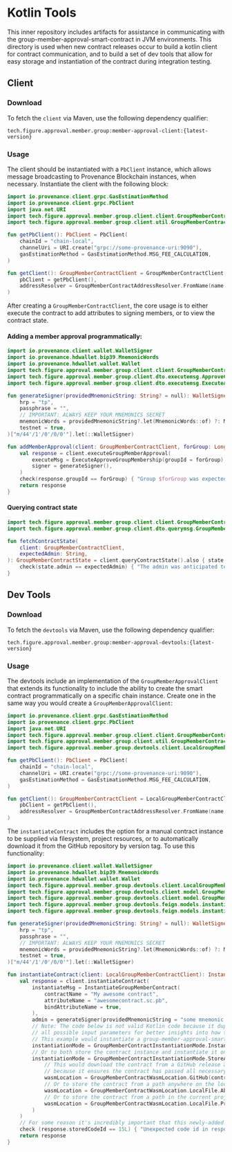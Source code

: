 # Kotlin Tools
This inner repository includes artifacts for assistance in communicating with the group-member-approval-smart-contract 
in JVM environments.  This directory is used when new contract releases occur to build a kotlin client for contract
communication, and to build a set of dev tools that allow for easy storage and instantiation of the contract during
integration testing.

## Client

### Download
To fetch the `client` via Maven, use the following dependency qualifier: 
```text
tech.figure.approval.member.group:member-approval-client:{latest-version}
```

### Usage
The client should be instantiated with a `PbClient` instance, which allows message broadcasting to Provenance Blockchain
instances, when necessary.  Instantiate the client with the following block:

```kotlin
import io.provenance.client.grpc.GasEstimationMethod
import io.provenance.client.grpc.PbClient
import java.net.URI
import tech.figure.approval.member.group.client.client.GroupMemberContractClient
import tech.figure.approval.member.group.client.util.GroupMemberContractAddressResolver

fun getPbClient(): PbClient = PbClient(
    chainId = "chain-local",
    channelUri = URI.create("grpc://some-provenance-uri:9090"),
    gasEstimationMethod = GasEstimationMethod.MSG_FEE_CALCULATION,
)

fun getClient(): GroupMemberContractClient = GroupMemberContractClient(
    pbClient = getPbClient(),
    addressResolver = GroupMemberContractAddressResolver.FromName(name = "mycontractname.sc.pb"),
)
```

After creating a `GroupMemberContractClient`, the core usage is to either execute the contract to add attributes to
signing members, or to view the contract state.

#### Adding a member approval programmatically:

```kotlin
import io.provenance.client.wallet.WalletSigner
import io.provenance.hdwallet.bip39.MnemonicWords
import io.provenance.hdwallet.wallet.Wallet
import tech.figure.approval.member.group.client.client.GroupMemberContractClient
import tech.figure.approval.member.group.client.dto.executemsg.ApproveGroupMembershipResponse
import tech.figure.approval.member.group.client.dto.executemsg.ExecuteApproveGroupMembership

fun generateSigner(providedMnemonicString: String? = null): WalletSigner = Wallet.fromMnemonic(
    hrp = "tp",
    passphrase = "",
    // IMPORTANT: ALWAYS KEEP YOUR MNEMONICS SECRET
    mnemonicWords = providedMnemonicString?.let(MnemonicWords::of) ?: MnemonicWords.generate(strength = 256),
    testnet = true,
)["m/44'/1'/0'/0/0'"].let(::WalletSigner)

fun addMemberApproval(client: GroupMemberContractClient, forGroup: Long): ApproveGroupMembershipResponse {
    val response = client.executeGroupMemberApproval(
        executeMsg = ExecuteApproveGroupMembership(groupId = forGroup),
        signer = generateSigner(),
    )
    check(response.groupId == forGroup) { "Group $forGroup was expected to be approved. Instead: ${response.groupId}" }
    return response
}
```

#### Querying contract state
```kotlin
import tech.figure.approval.member.group.client.client.GroupMemberContractClient
import tech.figure.approval.member.group.client.dto.querymsg.GroupMemberContractState

fun fetchContractState(
    client: GroupMemberContractClient,
    expectedAdmin: String,
): GroupMemberContractState = client.queryContractState().also { state ->
    check(state.admin == expectedAdmin) { "The admin was anticipated to be $expectedAdmin, but was actually ${state.admin}" }
}
```

## Dev Tools

### Download
To fetch the `devtools` via Maven, use the following dependency qualifier:
```text
tech.figure.approval.member.group:member-approval-devtools:{latest-version}
```

### Usage
The devtools include an implementation of the `GroupMemberApprovalClient` that extends its functionality to include
the ability to create the smart contract programmatically on a specific chain instance.  Create one in the same way you
would create a `GroupMemberApprovalClient`:

```kotlin
import io.provenance.client.grpc.GasEstimationMethod
import io.provenance.client.grpc.PbClient
import java.net.URI
import tech.figure.approval.member.group.client.client.GroupMemberContractClient
import tech.figure.approval.member.group.client.util.GroupMemberContractAddressResolver
import tech.figure.approval.member.group.devtools.client.LocalGroupMemberContractClient

fun getPbClient(): PbClient = PbClient(
    chainId = "chain-local",
    channelUri = URI.create("grpc://some-provenance-uri:9090"),
    gasEstimationMethod = GasEstimationMethod.MSG_FEE_CALCULATION,
)

fun getClient(): GroupMemberContractClient = LocalGroupMemberContractClient(
    pbClient = getPbClient(),
    addressResolver = GroupMemberContractAddressResolver.FromName(name = "mycontractname.sc.pb"),
)
```

The `instantiateContract` includes the option for a manual contract instance to be supplied via filesystem, project
resources, or to automatically download it from the GitHub repository by version tag.  To use this functionality:

```kotlin
import io.provenance.client.wallet.WalletSigner
import io.provenance.hdwallet.bip39.MnemonicWords
import io.provenance.hdwallet.wallet.Wallet
import tech.figure.approval.member.group.devtools.client.LocalGroupMemberContractClient
import tech.figure.approval.member.group.devtools.client.model.GroupMemberContractInstantiationMode
import tech.figure.approval.member.group.devtools.client.model.GroupMemberContractWasmLocation
import tech.figure.approval.member.group.devtools.feign.models.instantiatemsg.InstantiateGroupMemberContract
import tech.figure.approval.member.group.devtools.feign.models.instantiatemsg.InstantiateGroupMemberContractResponse

fun generateSigner(providedMnemonicString: String? = null): WalletSigner = Wallet.fromMnemonic(
    hrp = "tp",
    passphrase = "",
    // IMPORTANT: ALWAYS KEEP YOUR MNEMONICS SECRET
    mnemonicWords = providedMnemonicString?.let(MnemonicWords::of) ?: MnemonicWords.generate(strength = 256),
    testnet = true,
)["m/44'/1'/0'/0/0'"].let(::WalletSigner)

fun instantiateContract(client: LocalGroupMemberContractClient): InstantiateGroupMemberContractResponse {
    val response = client.instantiateContract(
        instantiateMsg = InstantiateGroupMemberContract(
            contractName = "My awesome contract",
            attributeName = "awesomecontract.sc.pb",
            bindAttributeName = true,
        ),
        admin = generateSigner(providedMnemonicString = "some mnemonic words blah blah blah blah blah blah blah"),
        // Note: The code below is not valid Kotlin code because it duplicates arguments.  It is intended to showcase
        // all possible input parameters for better insights into how they work.
        // This example would instantiate a group-member-approval-smart contract already stored on chain with code id #10004
        instantiationMode = GroupMemberContractInstantiationMode.InstantiateOnly(codeId = 10004),
        // Or to both store the contract instance and instantiate it on chain, use one of the following:
        instantiationMode = GroupMemberContractInstantiationMode.StoreAndInstantiate(
            // This would download the contract from a GitHub release and store it for you.  This is the recommended path
            // because it ensures the contract has passed all necessary repository validation
            wasmLocation = GroupMemberContractWasmLocation.GitHub(contractReleaseTag = "v1.0.1"),
            // Or to store the contract from a path anywhere on the local machine, use the following:
            wasmLocation = GroupMemberContractWasmLocation.LocalFile.AbsolutePath(absoluteFilePath = "~/mycomputer/wasms/contract.wasm"),
            // Or to store the contract from a path in the current project resources, use the following:
            wasmLocation = GroupMemberContractWasmLocation.LocalFile.ProjectResource(resourcePath = "wasms/contract.wasm"),
        )
    )
    // For some reason it's incredibly important that this newly-added code id is the fifteenth!
    check (response.storedCodeId == 15L) { "Unexpected code id in response: ${response.storedCodeId}" }
    return response
}
```
